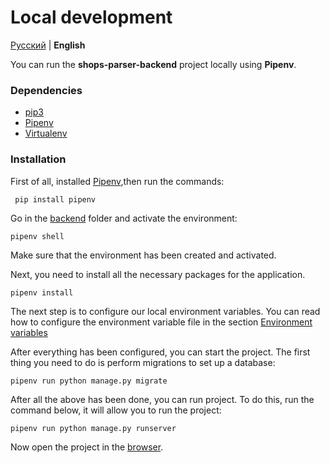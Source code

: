 # Local development

[Русский](../ru/first_start.md) | **English**

You can run the **shops-parser-backend** project locally using **Pipenv**.

### Dependencies

* [pip3](https://github.com/pypa/pip)
* [Pipenv](https://pypi.org/project/pipenv/)
* [Virtualenv](https://virtualenv.pypa.io/en/stable/installation/)

### Installation

First of all, installed [Pipenv](https://pypi.org/project/pipenv/),then run the commands:

     pip install pipenv
     
Go in the [backend](../../docker/backend) folder and activate the environment:

    pipenv shell

Make sure that the environment has been created and activated.

Next, you need to install all the necessary packages for the application.

    pipenv install
    
The next step is to configure our local environment variables. 
You can read how to configure the environment variable file in the section [Environment variables](enviroment.md)

After everything has been configured, you can start the project. The first thing you need to do is perform migrations
to set up a database:

    pipenv run python manage.py migrate

After all the above has been done, you can run project. To do this, run the command below,
it will allow you to run the project:

    pipenv run python manage.py runserver

Now open the project in the [browser](http://localhost:8000).